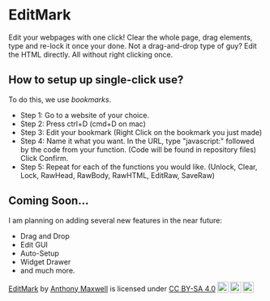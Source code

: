 # EditMark
Edit your webpages with one click! Clear the whole page, drag elements, type and re-lock it once your done. Not a drag-and-drop type of guy? Edit the HTML directly. All without right clicking once.
## How to setup up single-click use?
To do this, we use *bookmarks*.

- Step 1: Go to a website of your choice.
- Step 2: Press ctrl+D (cmd+D on mac)
- Step 3: Edit your bookmark (Right Click on the bookmark you just made)
- Step 4: Name it what you want. In the URL, type "javascript:" followed by the code from your function. (Code will be found in repository files) Click Confirm.
- Step 5: Repeat for each of the functions you would like. (Unlock, Clear, Lock, RawHead, RawBody, RawHTML, EditRaw, SaveRaw)

## Coming Soon...
I am planning on adding several new features in the near future:

- Drag and Drop
- Edit GUI
- Auto-Setup
- Widget Drawer
- and much more.
<p xmlns:cc="http://creativecommons.org/ns#" xmlns:dct="http://purl.org/dc/terms/"><a property="dct:title" rel="cc:attributionURL" href="https://github.com/Anthony-Maxwell1/EditMark/edit/main/README.md">EditMark</a> by <a rel="cc:attributionURL dct:creator" property="cc:attributionName" href="https://youtube.com">Anthony Maxwell</a> is licensed under <a href="http://creativecommons.org/licenses/by-sa/4.0/?ref=chooser-v1" target="_blank" rel="license noopener noreferrer" style="display:inline-block;">CC BY-SA 4.0<img style="height:22px!important;margin-left:3px;vertical-align:text-bottom;" src="https://mirrors.creativecommons.org/presskit/icons/cc.svg?ref=chooser-v1"><img style="height:22px!important;margin-left:3px;vertical-align:text-bottom;" src="https://mirrors.creativecommons.org/presskit/icons/by.svg?ref=chooser-v1"><img style="height:22px!important;margin-left:3px;vertical-align:text-bottom;" src="https://mirrors.creativecommons.org/presskit/icons/sa.svg?ref=chooser-v1"></a></p>
